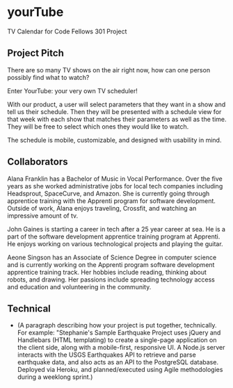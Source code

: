 # yourTube
TV Calendar for Code Fellows 301 Project

## Project Pitch
There are so many TV shows on the air right now, how can one person possibly find what to watch?

Enter YourTube: your very own TV scheduler!

With our product, a user will select parameters that they want in a show and tell us their schedule. Then they will be presented with a schedule view for that week with each show that matches their parameters as well as the time. They will be free to select which ones they would like to watch.

The schedule is mobile, customizable, and designed with usability in mind.

## Collaborators
Alana Franklin has a Bachelor of Music in Vocal Performance. Over the five years as she worked administrative jobs for local tech companies including Headsprout, SpaceCurve, and Amazon. She is currently going through apprentice training with the Apprenti program for software development. Outside of work, Alana enjoys traveling, Crossfit, and watching an impressive amount of tv.

John Gaines is starting a career in tech after a 25 year career at sea. He is a part of the software development apprentice training program at Apprenti. He enjoys working on various technological projects and playing the guitar.

Aeone Singson has an Associate of Science Degree in computer science and is currently working on the Apprenti program software development apprentice training track. Her hobbies include reading, thinking about robots, and drawing. Her passions include spreading technology access and education and volunteering in the community.

## Technical

- (A paragraph describing how your project is put together, technically. For example: "Stephanie's Sample Earthquake Project uses jQuery and Handlebars (HTML templating) to create a single-page application on the client side, along with a mobile-first, responsive UI.  A Node.js server interacts with the USGS Earthquakes API to retrieve and parse earthquake data, and also acts as an API to the PostgreSQL database. Deployed via Heroku, and planned/executed using Agile methodologies during a weeklong sprint.)
